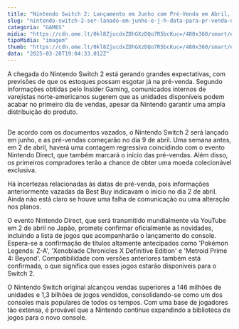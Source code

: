 ```yaml
---
title: "Nintendo Switch 2: Lançamento em Junho com Pré-Venda em Abril, Segundo Relatórios"
slug: "nintendo-switch-2-ser-lanado-em-junho-e-j-h-data-para-pr-venda-diz-site"
categoria: "GAMES"
midia: "https://cdn.ome.lt/0kl8ZjucdxZDhGXzDQo7R5bcKuc=/480x360/smart/extras/conteudos/switch-2-capa-2.png"
tipoMidia: "imagem"
thumb: "https://cdn.ome.lt/0kl8ZjucdxZDhGXzDQo7R5bcKuc=/480x360/smart/extras/conteudos/switch-2-capa-2.png"
data: "2025-03-28T19:04:33.012Z"
---
```


A chegada do Nintendo Switch 2 está gerando grandes expectativas, com previsões de que os estoques possam esgotar já na pré-venda. Segundo informações obtidas pelo Insider Gaming, comunicados internos de varejistas norte-americanos sugerem que as unidades disponíveis podem acabar no primeiro dia de vendas, apesar da Nintendo garantir uma ampla distribuição do produto.

![Imagem da notícia](data:image/png;base64,iVBORw0KGgoAAAANSUhEUgAAAAEAAAABCAQAAAC1HAwCAAAAC0lEQVR42mNkYAAAAAYAAjCB0C8AAAAASUVORK5CYII=)

De acordo com os documentos vazados, o Nintendo Switch 2 será lançado em junho, e as pré-vendas começarão no dia 9 de abril. Uma semana antes, em 2 de abril, haverá uma contagem regressiva coincidindo com o evento Nintendo Direct, que também marcará o início das pré-vendas. Além disso, os primeiros compradores terão a chance de obter uma moeda colecionável exclusiva.

Há incertezas relacionadas às datas de pré-venda, pois informações anteriormente vazadas da Best Buy indicavam o início no dia 2 de abril. Ainda não está claro se houve uma falha de comunicação ou uma alteração nos planos.

O evento Nintendo Direct, que será transmitido mundialmente via YouTube em 2 de abril no Japão, promete confirmar oficialmente as novidades, incluindo a lista de jogos que acompanharão o lançamento do console. Espera-se a confirmação de títulos altamente antecipados como 'Pokémon Legends: Z-A', 'Xenoblade Chronicles X Definitive Edition' e 'Metroid Prime 4: Beyond'. Compatibilidade com versões anteriores também está confirmada, o que significa que esses jogos estarão disponíveis para o Switch 2.

O Nintendo Switch original alcançou vendas superiores a 146 milhões de unidades e 1,3 bilhões de jogos vendidos, consolidando-se como um dos consoles mais populares de todos os tempos. Com uma base de jogadores tão extensa, é provável que a Nintendo continue expandindo a biblioteca de jogos para o novo console.